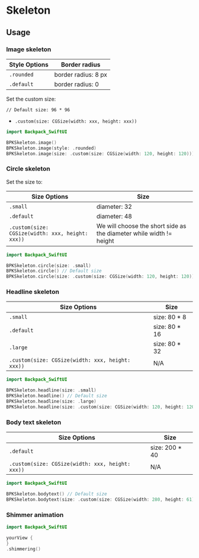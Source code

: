 # Skeleton

## Usage

### **Image skeleton**


| Style Options   | Border radius  |
|  ----  | ----  |
| `.rounded`  |  border radius: 8 px |
| `.default`  |  border radius: 0 |

Set the custom size:

`// Default size: 96 * 96`
* `.custom(size: CGSize(width: xxx, height: xxx))`

```swift
import Backpack_SwiftUI

BPKSkeleton.image()
BPKSkeleton.image(style: .rounded)
BPKSkeleton.image(size: .custom(size: CGSize(width: 120, height: 120)))
```  
  

### **Circle skeleton**

Set the size to:

|  Size Options   | Size  |
|  ----  | ----  |
| `.small`  |  diameter: 32 |
| `.default`  |  diameter: 48 |
| `.custom(size: CGSize(width: xxx, height: xxx))`  |  We will choose the short side as the diameter while width != height |


```swift
import Backpack_SwiftUI

BPKSkeleton.circle(size: .small)
BPKSkeleton.circle() // Default size
BPKSkeleton.circle(size: .custom(size: CGSize(width: 120, height: 120)))
```


### **Headline skeleton**

|  Size Options   | Size  |
|  ----  | ----  |
| `.small`  |   size: 80 * 8 |
| `.default`  |  size: 80 * 16 |
| `.large`  |   size: 80 * 32 |
| `.custom(size: CGSize(width: xxx, height: xxx))`  |  N/A|

```swift
import Backpack_SwiftUI

BPKSkeleton.headline(size: .small)
BPKSkeleton.headline() // Default size
BPKSkeleton.headline(size: .large)
BPKSkeleton.headline(size: .custom(size: CGSize(width: 120, height: 120)))
```

### **Body text skeleton**

|  Size Options   | Size  |
|  ----  | ----  |
| `.default`  |  size: 200 * 40 |
| `.custom(size: CGSize(width: xxx, height: xxx))`  |   N/A |


```swift
import Backpack_SwiftUI

BPKSkeleton.bodytext() // Default size
BPKSkeleton.bodytext(size: .custom(size: CGSize(width: 280, height: 61)))
```

### **Shimmer animation**

```swift
import Backpack_SwiftUI

yourView {
}
.shimmering()
```

